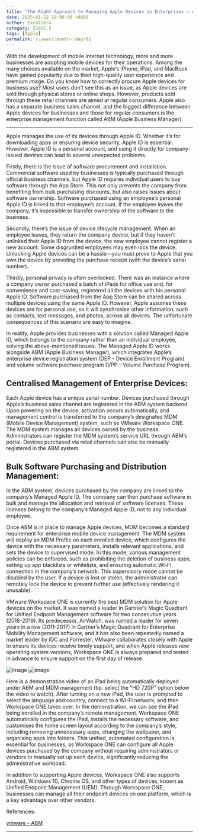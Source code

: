 ```yaml
---
title: "The Right Approach to Managing Apple Devices in Enterprises — ABM"
date: 2025-01-22 18:06:00 +0800
author: Excalibra
category: [2025.]
tags: [Apple]
permalink: /:year/:month-:day/01
---
```


With the development of mobile internet technology, more and more businesses are adopting mobile devices for their operations. Among the many choices available on the market, Apple’s iPhone, iPad, and MacBook have gained popularity due to their high-quality user experience and premium image. Do you know how to correctly procure Apple devices for business use? Most users don’t see this as an issue, as Apple devices are sold through physical stores or online shops. However, products sold through these retail channels are aimed at regular consumers. Apple also has a separate business sales channel, and the biggest difference between Apple devices for businesses and those for regular consumers is the enterprise management function called ABM (Apple Business Manager).

---

Apple manages the use of its devices through Apple ID. Whether it’s for downloading apps or ensuring device security, Apple ID is essential. However, Apple ID is a personal account, and using it directly for company-issued devices can lead to several unexpected problems.

Firstly, there is the issue of software procurement and installation. Commercial software used by businesses is typically purchased through official business channels, but Apple ID requires individual users to buy software through the App Store. This not only prevents the company from benefiting from bulk purchasing discounts, but also raises issues about software ownership. Software purchased using an employee’s personal Apple ID is linked to that employee’s account. If the employee leaves the company, it’s impossible to transfer ownership of the software to the business.

Secondly, there’s the issue of device lifecycle management. When an employee leaves, they return the company device, but if they haven’t unlinked their Apple ID from the device, the new employee cannot register a new account. Some disgruntled employees may even lock the device. Unlocking Apple devices can be a hassle—you must prove to Apple that you own the device by providing the purchase receipt (with the device’s serial number).

Thirdly, personal privacy is often overlooked. There was an instance where a company owner purchased a batch of iPads for office use and, for convenience and cost-saving, registered all the devices with his personal Apple ID. Software purchased from the App Store can be shared across multiple devices using the same Apple ID. However, Apple assumes these devices are for personal use, so it will synchronise other information, such as contacts, text messages, and photos, across all devices. The unfortunate consequences of this scenario are easy to imagine.

In reality, Apple provides businesses with a solution called Managed Apple ID, which belongs to the company rather than an individual employee, solving the above-mentioned issues. The Managed Apple ID works alongside ABM (Apple Business Manager), which integrates Apple’s enterprise device registration system (DEP - Device Enrollment Program) and volume software purchase program (VPP - Volume Purchase Program).


## Centralised Management of Enterprise Devices:

Each Apple device has a unique serial number. Devices purchased through Apple’s business sales channel are registered in the ABM system backend. Upon powering on the device, activation occurs automatically, and management control is transferred to the company’s designated MDM (Mobile Device Management) system, such as VMware Workspace ONE. The MDM system manages all devices owned by the business. Administrators can register the MDM system’s service URL through ABM’s portal. Devices purchased via retail channels can also be manually registered in the ABM system.


## Bulk Software Purchasing and Distribution Management:

In the ABM system, devices purchased by the company are linked to the company’s Managed Apple ID. The company can then purchase software in bulk and manage the allocation and retrieval of software licenses. These licenses belong to the company’s Managed Apple ID, not to any individual employee.

Once ABM is in place to manage Apple devices, MDM becomes a standard requirement for enterprise mobile device management. The MDM system will deploy an MDM Profile on each enrolled device, which configures the device with the necessary parameters, installs relevant applications, and sets the device to supervised mode. In this mode, various management policies can be enforced, such as prohibiting the deletion of business apps, setting up app blacklists or whitelists, and ensuring automatic Wi-Fi connection in the company’s network. This supervisory mode cannot be disabled by the user. If a device is lost or stolen, the administrator can remotely lock the device to prevent further use (effectively rendering it unusable).

VMware Workspace ONE is currently the best MDM solution for Apple devices on the market. It was named a leader in Gartner’s Magic Quadrant for Unified Endpoint Management software for two consecutive years (2018-2019). Its predecessor, AirWatch, was named a leader for seven years in a row (2011-2017) in Gartner’s Magic Quadrant for Enterprise Mobility Management software, and it has also been repeatedly named a market leader by IDC and Forrester. VMware collaborates closely with Apple to ensure its devices receive timely support, and when Apple releases new operating system versions, Workspace ONE is always prepared and tested in advance to ensure support on the first day of release.

![image](https://github.com/user-attachments/assets/3c83674d-3438-44f3-bdb1-1dbeb3ba0e32)
![image](https://github.com/user-attachments/assets/63ce0258-4c8d-4df9-aef0-a999342efbcc)

Here is a demonstration video of an iPad being automatically deployed under ABM and MDM management (tip: select the “HD 720P” option below the video to watch). After turning on a new iPad, the user is prompted to select the language and country, connect to a Wi-Fi network, and then Workspace ONE takes over. In the demonstration, we can see the iPad being enrolled in the company’s remote management. Workspace ONE automatically configures the iPad, installs the necessary software, and customises the home screen layout according to the company’s style, including removing unnecessary apps, changing the wallpaper, and organising apps into folders. This unified, automated configuration is essential for businesses, as Workspace ONE can configure all Apple devices purchased by the company without requiring administrators or vendors to manually set up each device, significantly reducing the administrative workload.

In addition to supporting Apple devices, Workspace ONE also supports Android, Windows 10, Chrome OS, and other types of devices, known as Unified Endpoint Management (UEM). Through Workspace ONE, businesses can manage all their endpoint devices on one platform, which is a key advantage over other vendors.


References:

[vmware - ABM](https://blogs.vmware.com/china/2019/10/08/%E4%BC%81%E4%B8%9A%E9%87%87%E8%B4%AD%E8%8B%B9%E6%9E%9C%E8%AE%BE%E5%A4%87%E7%9A%84%E6%AD%A3%E7%A1%AE%E5%A7%BF%E5%8A%BF-abm/)

---
